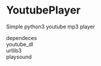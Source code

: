 # YoutubePlayer
Simple python3 youtube mp3 player

dependeces<br>
youtube_dl<br>
urllib3<br>
playsound<br>
